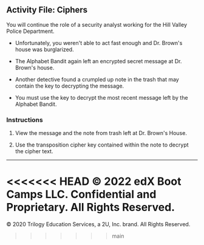## Activity File: Ciphers 

You will continue the role of a security analyst working for the Hill Valley Police Department.

- Unfortunately, you weren't able to act fast enough and Dr. Brown's house was burglarized.

- The Alphabet Bandit again left an encrypted secret message at Dr. Brown's house.

- Another detective found a crumpled up note in the trash that may contain the key to decrypting the message.

- You must use the key to decrypt the most recent message left by the Alphabet Bandit.

### Instructions

1. View the message and the note from trash left at Dr. Brown's House.

2. Use the transposition cipher key contained within the note to decrypt the cipher text.

---
<<<<<<< HEAD
© 2022 edX Boot Camps LLC. Confidential and Proprietary. All Rights Reserved.
=======
© 2020 Trilogy Education Services, a 2U, Inc. brand. All Rights Reserved.
>>>>>>> main

